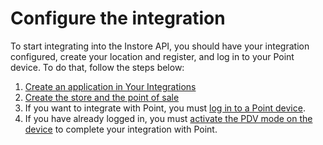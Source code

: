 # Configure the integration


To start integrating into the Instore API, you should have your integration configured, create your location and register, and log in to your Point device. To do that, follow the steps below:

1. [Create an application in Your Integrations](/developers/en/docs/ecosistema-presencial/integration-configuration/create-app)
2. [Create the store and the point of sale](/developers/en/docs/ecosistema-presencial/integration-configuration/create-store-point-of-sale)
3. If you want to integrate with Point, you must [log in to a Point device](/developers/en/docs/ecosistema-presencial/integration-configuration/signin-point).
4. If you have already logged in, you must [activate the PDV mode on the device](/developers/en/docs/ecosistema-presencial/integration-configuration/enable-pdv) to complete your integration with Point.
